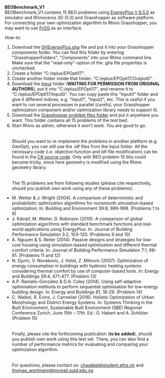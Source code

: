 **BEOBenchmark_V1**\
BEOBenchmark_V1 contains 15 BEO problems using [EnergyPlus V 8.5.0](https://github.com/NREL/EnergyPlus/releases/tag/v8.5.0) as simulator and Rhinoceros 3D (5.0) and Grasshopper as software platform. For connecting your own optimization algorithm to Rhino Grasshopper, you may want to use [FrOG](https://github.com/Tomalwo/FrOG) as an interface. 

How-to:

1. Download the [GHEnergyPlus.gha](../BEOBenchmark_V1/GHEnergyPlus.gha) file and put it into your Grasshopper components folder. You can find this folder by entering "GrasshopperFolders", "Components" into your Rhino command line. Make sure that the "read-only"-option of the .gha file properties is unchecked.
2. Create a folder "C:/eplus/EPOpti17". 
3. Create another folder inside that folder: "C:/eplus/EPOpti17/Output0".
4. Download the [Input](../BEOBenchmark_V1/Input) folder (**WAITING FOR PERMISSION FROM ORIGINAL AUTHORS**), put it into "C:/eplus/EPOpti17", and rename it to "C:/eplus/EPOpti17/Input0". You can copy paste this "Input0" folder and give it different indices, e.g. "Input1", "Input2", etc. This is useful if you want to run several processes in parallel (careful, your Grasshopper optimization component and/or optimization library needs to support it).
5. Download the [Grasshopper problem files folder](../BEOBenchmark_V1/Grasshopper) and put it anywhere you want. This folder contains all 15 problems of the test bed.
6. Start Rhino as admin, otherwise it won't work. You are good to go.
\
\
\
Should you want to re-implement the problems in another platform (e.g. GenOpt), you can still use the .idf files from the Input folder. All the necessary code (i.e. objective function and idf-file modification) can be found in the [C# source code](../BEOBenchmark_V1/Sourcecode). Only with BEO problem 15 this could become tricky, since here geometry is modified using the Rhino geometry library.
\
\
\
The 15 problems are from following studies (please cite respectively, should you publish own work using any of these problems): 
* M. Wetter & J. Wright (2004). A comparison of deterministic and probabilistic optimization algorithms for nonsmooth simulation-based optimization. In: Building and Environment 39:8, 989-999. (Problems 1 to 8)
* J. Kämpf, M. Wetter, D. Robinson (2010). A comparison of global optimization algorithms with standard benchmark functions and real-world applications using EnergyPlus. In: Journal of Building Performance Simulation 3:2, 103-120. (Problems 9 and 10)
* A. Nguyen & S. Reiter (2014). Passive designs and strategies for low-cost housing using simulation-based optimization and different thermal comfort criteria. In: Journal of Building Performance Simulation 7:1, 68-81. (Problems 11 and 12)
* N. Djuric, V. Novakovic, J. Holst, Z. Mitrovic (2007). Optimization of energy consumption in buildings with hydronic heating systems considering thermal comfort by use of computer-based tools. In: Energy and Buildings 39:4, 471-477. (Problem 13)
* A.P. Ramallo-González & D.A. Coley (2014). Using self-adaptive optimisation methods to perform sequential optimisation for low-energy building design. In: Energy and Buildings 81, 18-29. (Problem 14)
* C. Waibel, R. Evins, J. Carmeliet (2016). Holistic Optimization of Urban Morphology and District Energy Systems. In: Systems Thinking in the Built Environment, Sustainable Built Environment (SBE) Regional Conference Zurich, June 15th – 17th. Ed.: G. Habert and A. Schlüter. (Problem 15)
\
\
\
Finally, please cite the forthcoming publication (**to be added**), should you publish own work using this test set. There, you can also find a number of performance metrics for evaluating and comparing your optimization algorithm.
\
\
\
For questions, please contact us: chwaibel@student.ethz.ch and thomas_wortmann@mymail.sutd.edu.sg


